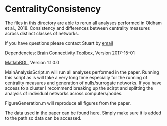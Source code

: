 # CentralityConsistency

The files in this directory are able to rerun all analyses performed in Oldham et al., 2018. Consistency and differences between centrality measures across distinct classes of networks.

If you have questions please contact Stuart by [email](mailto:stuart.oldham@monash.edu)

Dependencies:
[Brain Connectivity Toolbox](https://sites.google.com/site/bctnet/), Version 2017-15-01

[MatlabBGL](https://au.mathworks.com/matlabcentral/fileexchange/10922-matlabbgl), Version 1.1.0.0

MainAnalysisScript.m will run all analyses performed in the paper. Running this script as is will take a very long time especially for the running of centrality measures and generation of nulls/surrogate networks. If you have access to a cluster I recommend breaking up the scirpt and splitting the analysis of individual networks across computers/nodes.

FigureGeneration.m will reproduce all figures from the paper.

The data used in the paper can be found [here](https://figshare.com/s/22c5b72b574351d03edf). Simply make sure it is added to the path so data can be accessed.
